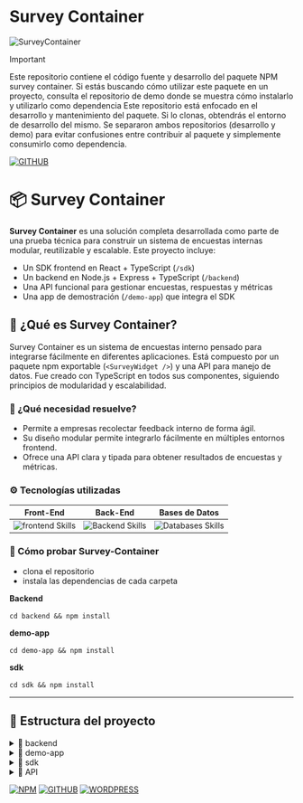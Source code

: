 # **Survey Container** 
![SurveyContainer](https://github.com/FernadoCodeDev/Survey-Container/blob/main/Img-Readme/SurveyContainer.png)

> [!important]
> Este repositorio contiene el código fuente y desarrollo del paquete NPM survey container.
> Si estás buscando cómo utilizar este paquete en un proyecto, consulta el repositorio de demo donde se muestra cómo instalarlo y utilizarlo como dependencia 
> Este repositorio está enfocado en el desarrollo y mantenimiento del paquete. Si lo clonas, obtendrás el entorno de desarrollo del mismo. 
> Se separaron ambos repositorios (desarrollo y demo) para evitar confusiones entre contribuir al paquete y simplemente consumirlo como dependencia.


[![GITHUB](https://img.shields.io/static/v1?message=Repositorio-de-demo-con-el-uso-del-paquete&logo=Github&label=&color=22262A&logoColor=white&labelColor=&style=for-the-badge)](https://github.com/FernadoCodeDev/demo-survey-container)

# 📦 Survey Container

**Survey Container** es una solución completa desarrollada como parte de una prueba técnica para construir un sistema de encuestas internas modular, reutilizable y escalable. Este proyecto incluye:

- Un SDK frontend en React + TypeScript (`/sdk`)
- Un backend en Node.js + Express + TypeScript (`/backend`)
- Una API funcional para gestionar encuestas, respuestas y métricas
- Una app de demostración (`/demo-app`) que integra el SDK

## 🧠 ¿Qué es Survey Container?

Survey Container es un sistema de encuestas interno pensado para integrarse fácilmente en diferentes aplicaciones. Está compuesto por un paquete npm exportable (`<SurveyWidget />`) y una API para manejo de datos. Fue creado con TypeScript en todos sus componentes, siguiendo principios de modularidad y escalabilidad.

### 🚀 ¿Qué necesidad resuelve?

- Permite a empresas recolectar feedback interno de forma ágil.
- Su diseño modular permite integrarlo fácilmente en múltiples entornos frontend.
- Ofrece una API clara y tipada para obtener resultados de encuestas y métricas.

### ⚙️ Tecnologías utilizadas

**Front-End** | **Back-End** | **Bases de Datos** | 
:---: | :---: | :---: |
<img src="https://skillicons.dev/icons?i=react,typescript" alt="frontend Skills" /> |<img src="https://skillicons.dev/icons?i=nodejs,express" alt="Backend Skills" /> | <img src="https://skillicons.dev/icons?i=sqlite" alt="Databases Skills" /> |

### 🧪 Cómo probar Survey-Container
- clona el repositorio
- instala las dependencias de cada carpeta

**Backend**

```
cd backend && npm install
```

**demo-app** 

```
cd demo-app && npm install
```

**sdk**

```
cd sdk && npm install
```
---

## 📁 Estructura del proyecto

<details>
<summary>📂 backend</summary>

El backend está desarrollado con **Node.js**, usando el framework **Express** y escrito completamente en **TypeScript**. Utiliza **SQLite** como sistema de base de datos local y **Prisma** como ORM para el manejo de datos.

### 📦 Estructura general

```
/backend
│
├── prisma/
│ └── schema.prisma ← Definición del modelo de la base de datos
│
├── src/
│ ├── controllers/ ← Métodos para manejar encuestas, respuestas y métricas
│ ├── models/ ← (Si tienes interfaces o tipos definidos)
│ ├── prisma/
│ │ └── client.ts ← Inicializa la conexión con Prisma
│ ├── routes/ ← Define rutas para surveys, responses y métricas
│ └── index.ts ← Archivo principal para levantar el servidor
│
├── .env ← Variables de entorno
├── package.json
└── tsconfig.json
```

> Las carpetas `dist/` y `node_modules/` se excluyen porque se generan automáticamente al compilar y al instalar dependencias.

### 🧠 ¿Qué es `prisma/`?

La carpeta `prisma/` contiene el archivo `schema.prisma`, donde se define el modelo de la base de datos.  
Aquí se declaran las **tablas** (o modelos) como `Survey`, `Question`, `Response`, etc., que luego Prisma usa para generar el acceso a la base de datos.

También puedes correr el siguiente comando para abrir una interfaz visual de la base de datos:

```
npx prisma studio
```

### 🛠️ Configuración de la base de datos

Para configurar la base de datos con SQLite, asegúrate de tener el archivo schema.prisma definido. Luego:

1. Entra a la carpeta backend: 

```
cd backend 
```

2. Instala dependencias:

```
npm install
```

3. Genera el cliente Prisma y crea la base de datos:

```
npx prisma generate
npx prisma db push
```

Esto creará automáticamente el archivo dev.db (base de datos SQLite) basado en el esquema.

4. Para ver tu base de datos ve a Prisma Studio:

```
npx prisma studio
```

### 🚀 Iniciar el servidor

- Recuerd que debes entrar a la carpeta backend para inicar el servidor

```
cd backend 
```

- inicia el servidor 

```
npm run dev
```

### 🌐 Rutas disponibles
Estas rutas están definidas dentro de la carpeta `src/routes` y cada una se conecta con su respectivo controlador (`src/controllers`):

| **Método** | **Ruta**                  | **Descripción**                         |
|:----------:|:--------------------------|:----------------------------------------|
| GET        | `/api/surveys/:id`        | Obtener una encuesta por su ID          |
| POST       | `/api/responses`          | Enviar respuestas de encuesta           |
| GET        | `/api/metrics/:surveyId`  | Ver métricas agrupadas por pregunta     |


### 📂 Explicación por carpetas
- `controllers/`: Aquí se encuentran las funciones que manejan la lógica de cada endpoint, como obtener encuestas, registrar respuestas y calcular métricas.
- `routes/`: Define las rutas del API y las conecta con los controladores correspondientes.
- `prisma/client.ts`: Archivo que crea y exporta una instancia de PrismaClient. Se importa en los controladores para acceder a la base de datos.
- `index.ts`: Archivo principal que levanta el servidor Express y configura middlewares básicos.

</details>

<details>
<summary>📂 demo-app</summary>

## 🎯 ¿Qué es `demo-app`?

La carpeta `demo-app` contiene una aplicación web desarrollada con **React**, **TypeScript** y **Vite**.  
Esta aplicación sirve como demostración de cómo utilizar el componente `SurveyWidget` del SDK, mostrando su funcionamiento en distintos escenarios de uso real.

---

## ⚙️ Tecnologías usadas

<img src="https://skillicons.dev/icons?i=react,typescript,vite" alt="frontend Skills" /> 

- 📦 React Router DOM
- 🎨 Estilos personalizados con CSS (sin Tailwind por compatibilidad con el SDK)


## 🚀 ¿Cómo iniciar el proyecto?

Primero, asegúrate de haber instalado las dependencias:

```
cd demo-app
npm install
```

Luego, para iniciar el servidor en desarrollo:

```
npm run dev
```

## 🧭 Navegación y rutas
La lógica de rutas está definida en src/main.tsx, y utiliza react-router-dom. Las rutas disponibles son:

| **Ruta** | **Componente**                  | **Descripción**                         |
|:----------:|:--------------------------|:----------------------------------------|
| /                   | `MetricsViewer`  | Página inicial: muestra todas las encuestas disponibles en la base de datos  |
| /app                | `App`            | Página para ingresar manualmente el ID de una encuesta                       |
| /survey/:surveyId   | `App`            | Página para responder la encuesta seleccionada                               |


El enrutamiento se define así en `main.tsx`:

```
<BrowserRouter>
  <Routes>
    <Route path="/" element={<MetricsViewer />} />
    <Route path="/app" element={<App />} />
    <Route path="/survey/:surveyId" element={<SurveyPage />} />
  </Routes>
</BrowserRouter>
```

### 🧪 Funcionalidad principal

- Al iniciar la aplicación, se listan todas las encuestas disponibles.
- Cada encuesta muestra sus preguntas y un botón “Contestar encuesta” que redirige a `/survey/:surveyId`.
- Desde esa vista puedes completar y enviar tus respuestas.
- La interfaz es simple, priorizando la funcionalidad por encima del diseño visual.
- También puedes probar la vista de encuesta manualmente desde `/app` ingresando un ID válido.

### 🔐 Seguridad
La app está diseñada para prevenir inyecciones SQL en los campos de entrada.


### 🎨 Estilos
El archivo de estilos principal es `src/index.css`.

> Debido a que el SDK no compila directamente con Tailwind CSS, en esta app se usan estilos personalizados con CSS nativo.

Dentro de `index.css` encontrarás un comentario explicando por qué se optó por esta estrategia en lugar de usar Tailwind.

### 📸 Pantallas
Vista principal con encuestas:

![Vista principal con encuestas](https://github.com/FernadoCodeDev/Project-React-Ty-Node/blob/main/Img-Readme/Readme-Image-1.png)

Vista de encuesta con campos para responder

![Vista de encuesta con campos para responder](https://github.com/FernadoCodeDev/Project-React-Ty-Node/blob/main/Img-Readme/Readme-Image-2.png)

</details>

<details>
<summary>📂 sdk</summary>

## 📦 ¿Qué es `sdk`?

La carpeta `sdk` contiene el paquete reutilizable que expone el componente `SurveyWidget`, el cual permite integrar encuestas de forma sencilla en cualquier aplicación.  
Este SDK está hecho en **React** y **TypeScript**, y es el corazón de la funcionalidad para contestar encuestas conectadas al backend.

## ⚙️ Tecnologías usadas
 
<img src="https://skillicons.dev/icons?i=react,typescript" alt="frontend Skills" /> 

---

## 🚀 Instalación

Igual que en las otras carpetas, solo debes instalar las dependencias:

```
cd sdk
npm install
```

### 🧱 Estructura del SDK

```
/sdk
│
├── src/
│   ├── components/
│   │   └── SurveyWidget.tsx ← Componente principal para mostrar y contestar encuestas
│   ├── types/
│   │   └── index.ts ← Tipos TypeScript para `Survey`, `Question` y `Response`
│   └── index.ts ← Punto de entrada del paquete que exporta el componente
│
├── package.json
└── tsconfig.json

```

### 🧩 ¿Qué hace SurveyWidget?

El componente `SurveyWidget` es un formulario dinámico que:

- Recibe el ID de una encuesta como prop (`surveyId`).
- Hace una petición al backend para buscar la encuesta correspondiente.
- Muestra el título y todas las preguntas asociadas a esa encuesta.
- Permite al usuario responder cada pregunta.
- Valida que no se envíen campos vacíos.
- Envía las respuestas al endpoint `/api/responses` usando fetch.
- Muestra alertas al usuario dependiendo del éxito o fallo de la operación.

Además, este componente evita errores comunes como:

- Enviar respuestas incompletas.
- Dejar campos vacíos.
- Perder el estado al cambiar de input.

### 🧠 Tipos definidos

Dentro de `src/types/index.ts` se definen las siguientes interfaces:

- `Survey`: Representa una encuesta con `id`, `text` y un array de `questions`.
- `Question`: Cada pregunta tiene un `id` y su `text`.
- `Response`: Representa la respuesta enviada a una pregunta (`questionId`, `content`).

### 📁 Exportación del componente

El componente se exporta desde `src/index.ts` para poder importarlo directamente desde cualquier proyecto:

```
export { SurveyWidget } from './components/SurveyWidget';
```

Este SDK está diseñado para ser ligero, funcional y reutilizable, facilitando su integración en cualquier frontend compatible con React.

</details>

<details>
<summary>📡 API</summary>

## API

Este directorio contiene el código del **Backend de la aplicación**, desarrollado con **Node.js, Express, TypeScript**, y la base de datos **SQLite**, utilizando **Prisma** como ORM.

### 🧩 ¿Cómo funciona?
Al iniciar esta parte del proyecto, se levanta un servidor en `localhost:3000` donde podrás interactuar con la API para crear y consultar encuestas.


### 🚀 Iniciar el servidor
Primero, asegúrate de haber instalado las dependencias:

```
cd backend
npm install
```

Luego, para ejecutar el servidor en modo desarrollo:

```
npm run dev
```

Al iniciar correctamente, deberías ver el siguiente mensaje en consola:
`API funcionando`

### 🗃️ Base de datos
Al ejecutar el backend por primera vez, la base de datos ya debe estar creada (ver instrucciones en el apartado Backend). En este punto, estará vacía, por lo que al visitar la URL:

`http://localhost:3000/api/surveys`

`[]`

### 🧪 Probar la API
Para agregar encuestas y probar el sistema, se recomienda utilizar **Postman**:

- Abre Postman y crea una nueva **petición POST**
- Usa como URL: `localhost:3000/api/surveys`
- Ve a la pestaña **Body**, selecciona **raw**, y elige **JSON** como tipo de contenido.
- Usa la siguiente plantilla de ejemplo para enviar tu encuesta:

```
{
  "qualification": "Nombre de la encuesta",
  "questions": [
    { "text": "Pregunta" },
    { "text": "Pregunta" }
  ]
}
```

> Puedes agregar la cantidad de preguntas que desees. El formato es flexible.

- Haz clic en **Send** y si todo está correcto, la encuesta se guardará.
- Refresca la página en tu navegador (`localhost:3000/api/surveys`) y ahora verás la encuesta agregada en el array.

### 📌 Notas adicionales
Si ya tienes abierto el local de `demo-app`, también puedes refrescar la página y verás reflejada la nueva encuesta disponible para ser contestada desde el Front-End.

La API está preparada para recibir datos seguros y evitar inyecciones SQL mediante el uso de **Prisma ORM** y buenas prácticas en los controladores.

</details>

<div align="left">

[![NPM](https://img.shields.io/static/v1?message=descargar-Paquete-NPM-survey-container&logo=NPM&label=&color=CD3E3D&logoColor=white&labelColor=&style=for-the-badge)](https://www.npmjs.com/package/survey-container)
[![GITHUB](https://img.shields.io/static/v1?message=Repositorio-de-demo-con-el-uso-del-paquete&logo=Github&label=&color=22262A&logoColor=white&labelColor=&style=for-the-badge)](https://github.com/FernadoCodeDev/demo-survey-container)
[![WORDPRESS](https://img.shields.io/static/v1?message=página-de-documentación&logo=WordPress&label=&color=1790c8&logoColor=white&labelColor=&style=for-the-badge)]()

</div>

